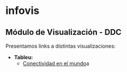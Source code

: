 # infovis
## Módulo de Visualización - DDC

Presentamos links a distintas visualizaciones:
* **Tableu:**
  * [Conectividad en el mundo](https://juanignaciosolis.github.io/infovis/tableu_1.html)a

